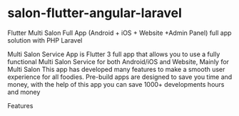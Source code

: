 # salon-flutter-angular-laravel

<p>Flutter Multi Salon Full App (Android + iOS + Website +Admin Panel) full app solution with PHP Laravel</p>

<p>Multi Salon Service App is Flutter 3 full app that allows you to use a fully functional Multi Salon Service for both Android/iOS and Website, Mainly for Multi Salon This app has developed many features to make a smooth user experience for all foodies. Pre-build apps are designed to save you time and money, with the help of this app you can save 1000+ developments hours and money</p>

<p>Features</p>

